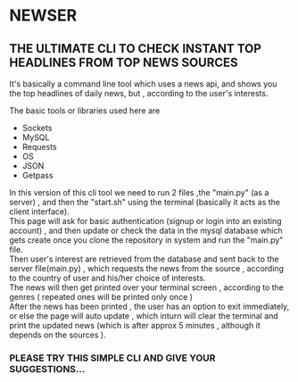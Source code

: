 <html>
<body>
<h1> NEWSER</h1>
<h2> THE ULTIMATE CLI TO CHECK INSTANT TOP HEADLINES FROM TOP NEWS SOURCES</h2>
<p>It's basically a command line tool which uses a news api, and shows you the top headlines of daily news, but , according to the user's interests.</p>
<p>The basic tools or libraries used here are 
<ul>
<li>Sockets</li>
<li>MySQL</li>
<li>Requests</li>
<li>OS</li>
<li>JSON</li>
<li>Getpass</li>
</ul>
</p>
<div>In this version of this cli tool we need to run 2 files ,the "main.py" (as a server) , and then the "start.sh" using the terminal (basically it acts as the client interface).</div>
<div>This page will ask for basic authentication (signup or login into an existing account) , and then update or check the data in the mysql database which gets create once you clone the repository in system and run the "main.py" file.</div>
<div>Then user's interest are retrieved from the database and sent back to the server file(main.py) , which requests the news from the source , according to the country of user and his/her choice of interests.</div>
<div>The news will then get printed over your terminal screen , according to the genres ( repeated ones will be printed only once )</div>
<div>After the news has been printed , the user has an option to exit immediately, or else the page will auto update , which inturn will clear the terminal and print the updated news (which is after approx 5 minutes , although it depends on the sources ).</div>
  <h3> PLEASE TRY THIS SIMPLE CLI AND GIVE YOUR SUGGESTIONS...</h3>
</body>
</html>
